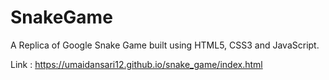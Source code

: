 # SnakeGame
A Replica of Google Snake Game built using HTML5, CSS3 and JavaScript.


Link : https://umaidansari12.github.io/snake_game/index.html
